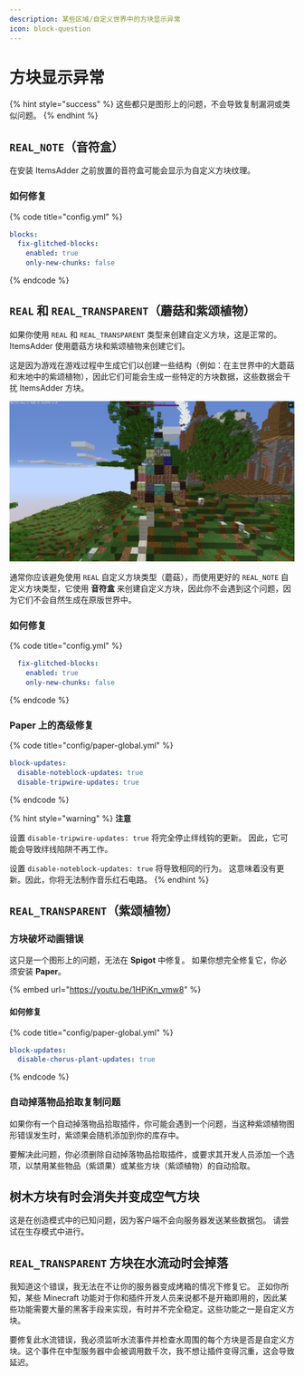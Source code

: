 ```yaml
---
description: 某些区域/自定义世界中的方块显示异常
icon: block-question
---
```


# 方块显示异常

{% hint style="success" %}
这些都只是图形上的问题，不会导致复制漏洞或类似问题。
{% endhint %}

## `REAL_NOTE`（音符盒）

在安装 ItemsAdder 之前放置的音符盒可能会显示为自定义方块纹理。

### 如何修复

{% code title="config.yml" %}
```yaml
blocks:
  fix-glitched-blocks:
    enabled: true
    only-new-chunks: false
```
{% endcode %}

## `REAL` 和 `REAL_TRANSPARENT`（蘑菇和紫颂植物）

如果你使用 `REAL` 和 `REAL_TRANSPARENT` 类型来创建自定义方块，这是正常的。 ItemsAdder 使用蘑菇方块和紫颂植物来创建它们。

这是因为游戏在游戏过程中生成它们以创建一些结构（例如：在主世界中的大蘑菇和末地中的紫颂植物），因此它们可能会生成一些特定的方块数据，这些数据会干扰 ItemsAdder 方块。

![](<../.gitbook/assets/image (50) (1) (1) (1).png>)

通常你应该避免使用 `REAL` 自定义方块类型（蘑菇），而使用更好的 `REAL_NOTE` 自定义方块类型，它使用 **音符盒** 来创建自定义方块，因此你不会遇到这个问题，因为它们不会自然生成在原版世界中。

### 如何修复

{% code title="config.yml" %}
```yaml
  fix-glitched-blocks:
    enabled: true
    only-new-chunks: false
```
{% endcode %}

### Paper 上的高级修复

{% code title="config/paper-global.yml" %}
```yaml
block-updates:
  disable-noteblock-updates: true
  disable-tripwire-updates: true
```
{% endcode %}

{% hint style="warning" %}
**注意**

设置 `disable-tripwire-updates: true` 将完全停止绊线钩的更新。 因此，它可能会导致绊线陷阱不再工作。

设置 `disable-noteblock-updates: true` 将导致相同的行为。 这意味着没有更新。因此，你将无法制作音乐红石电路。
{% endhint %}

## `REAL_TRANSPARENT`（紫颂植物）

### 方块破坏动画错误

这只是一个图形上的问题，无法在 **Spigot** 中修复。 如果你想完全修复它，你必须安装 **Paper**。

{% embed url="https://youtu.be/1HPjKn_vmw8" %}

#### 如何修复

{% code title="config/paper-global.yml" %}
```yaml
block-updates:
  disable-chorus-plant-updates: true
```
{% endcode %}

### 自动掉落物品拾取复制问题

如果你有一个自动掉落物品拾取插件，你可能会遇到一个问题，当这种紫颂植物图形错误发生时，紫颂果会随机添加到你的库存中。

要解决此问题，你必须删除自动掉落物品拾取插件，或要求其开发人员添加一个选项，以禁用某些物品（紫颂果）或某些方块（紫颂植物）的自动拾取。

## **树木方块有时会消失并变成空气方块**

这是在创造模式中的已知问题，因为客户端不会向服务器发送某些数据包。 请尝试在生存模式中进行。

## **`REAL_TRANSPARENT` 方块在水流动时会掉落**

我知道这个错误，我无法在不让你的服务器变成烤箱的情况下修复它。 正如你所知，某些 Minecraft 功能对于你和插件开发人员来说都不是开箱即用的，因此某些功能需要大量的黑客手段来实现，有时并不完全稳定。这些功能之一是自定义方块。

要修复此水流错误，我必须监听水流事件并检查水周围的每个方块是否是自定义方块。这个事件在中型服务器中会被调用数千次，我不想让插件变得沉重，这会导致延迟。

